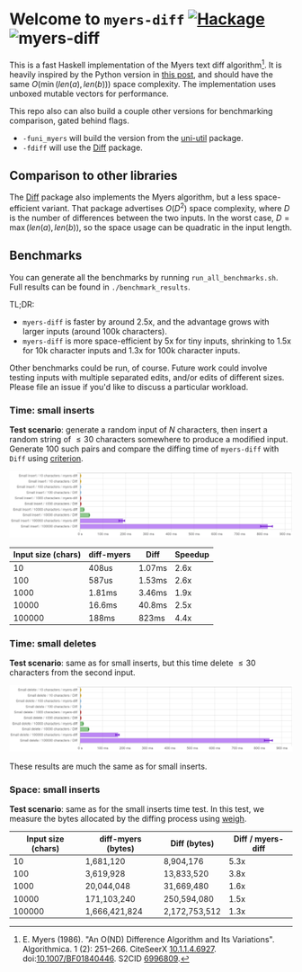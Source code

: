 
# Welcome to `myers-diff` [![Hackage](https://img.shields.io/hackage/v/myers-diff.svg)](https://hackage.haskell.org/package/myers-diff) ![myers-diff](https://github.com/codedownio/myers-diff/actions/workflows/ci.yml/badge.svg)

This is a fast Haskell implementation of the Myers text diff algorithm[^1]. It is heavily inspired by the Python version in [this post](https://blog.robertelder.org/diff-algorithm/), and should have the same $O(\min(len(a), len(b)))$ space complexity. The implementation uses unboxed mutable vectors for performance.

This repo also can also build a couple other versions for benchmarking comparison, gated behind flags.

* `-funi_myers` will build the version from the [uni-util](https://hackage.haskell.org/package/uni-util-2.3.0.3/docs/Util-Myers.html) package.
* `-fdiff` will use the [Diff](https://hackage.haskell.org/package/Diff) package.

## Comparison to other libraries

The [Diff](https://hackage.haskell.org/package/Diff) package also implements the Myers algorithm, but a less space-efficient variant. That package advertises $O(D^2)$ space complexity, where $D$ is the number of differences between the two inputs. In the worst case, $D = \max(len(a), len(b))$, so the space usage can be quadratic in the input length.

[^1]: E. Myers (1986). "An O(ND) Difference Algorithm and Its Variations". Algorithmica. 1 (2): 251–266. CiteSeerX [10.1.1.4.6927](https://citeseerx.ist.psu.edu/viewdoc/summary?doi=10.1.1.4.6927). doi:[10.1007/BF01840446](https://doi.org/10.1007%2FBF01840446). S2CID [6996809](https://api.semanticscholar.org/CorpusID:6996809).

## Benchmarks

You can generate all the benchmarks by running `run_all_benchmarks.sh`. Full results can be found in `./benchmark_results`.

TL;DR: 
* `myers-diff` is faster by around 2.5x, and the advantage grows with larger inputs (around 100k characters).
* `myers-diff` is more space-efficient by 5x for tiny inputs, shrinking to 1.5x for 10k character inputs and 1.3x for 100k character inputs.

Other benchmarks could be run, of course. Future work could involve testing inputs with multiple separated edits, and/or edits of different sizes. Please file an issue if you'd like to discuss a particular workload.

### Time: small inserts

**Test scenario**: generate a random input of $N$ characters, then insert a random string of $\leq 30$ characters somewhere to produce a modified input. Generate 100 such pairs and compare the diffing time of `myers-diff` with `Diff` using [criterion](https://hackage.haskell.org/package/criterion).

![small_insert.png](./benchmark_results/small_insert.png)

| Input size (chars) | diff-myers | Diff | Speedup |
| ----------- | ----------- | ----------- | ----------- |
| 10  | 408us | 1.07ms | 2.6x |
| 100 | 587us | 1.53ms | 2.6x |
| 1000 | 1.81ms | 3.46ms | 1.9x |
| 10000 | 16.6ms | 40.8ms | 2.5x |
| 100000 | 188ms | 823ms | 4.4x |

### Time: small deletes

**Test scenario**: same as for small inserts, but this time delete $\leq 30$ characters from the second input.

![small_delete.png](./benchmark_results/small_delete.png)

These results are much the same as for small inserts.

### Space: small inserts

**Test scenario**: same as for the small inserts time test. In this test, we measure the bytes allocated by the diffing process using [weigh](https://hackage.haskell.org/package/weigh).

|Input size (chars)|diff-myers (bytes)|Diff (bytes)| Diff / myers-diff|
|---|---|---|---|
|10|1,681,120|8,904,176|5.3x|
|100|3,619,928|13,833,520|3.8x|
|1000|20,044,048|31,669,480|1.6x|
|10000|171,103,240|250,594,080|1.5x|
|100000|1,666,421,824|2,172,753,512|1.3x|
